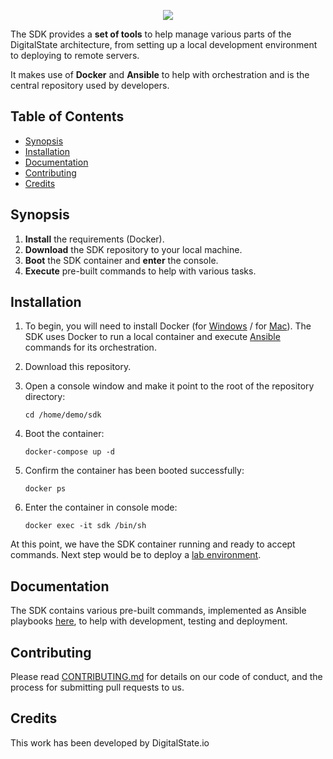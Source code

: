 <p align="center"><a href="http://digitalstate.ca" target="_blank">
    <img src="https://avatars3.githubusercontent.com/u/12055994?s=200&v=4">
</a></p>

The SDK provides a **set of tools** to help manage various parts of the DigitalState architecture, from setting up a local development environment to deploying to remote servers.

It makes use of **Docker** and **Ansible** to help with orchestration and is the central repository used by developers.

## Table of Contents

- [Synopsis](#synopsis)
- [Installation](#installation)
- [Documentation](#documentation)
- [Contributing](#contributing)
- [Credits](#credits)

## Synopsis

1. **Install** the requirements (Docker).
2. **Download** the SDK repository to your local machine.
3. **Boot** the SDK container and **enter** the console.
4. **Execute** pre-built commands to help with various tasks.

## Installation

1. To begin, you will need to install Docker (for [Windows](https://www.docker.com/docker-windows) / for [Mac](https://docs.docker.com/docker-for-mac)). The SDK uses Docker to run a local container and execute [Ansible](https://www.ansible.com) commands for its orchestration.

2. Download this repository.

3. Open a console window and make it point to the root of the repository directory:

   ```
   cd /home/demo/sdk
   ```

4. Boot the container:

   ```
   docker-compose up -d
   ```

5. Confirm the container has been booted successfully:

   ```
   docker ps
   ```

6. Enter the container in console mode:

   ```
   docker exec -it sdk /bin/sh
   ```

At this point, we have the SDK container running and ready to accept commands. Next step would be to deploy a [lab environment](resource/orchestration/lab/index.md).

## Documentation

The SDK contains various pre-built commands, implemented as Ansible playbooks [here](resource/orchestration/index.md), to help with development, testing and deployment.

## Contributing

Please read [CONTRIBUTING.md](CONTRIBUTING.md) for details on our code of conduct, and the process for submitting pull requests to us.

## Credits

This work has been developed by DigitalState.io
